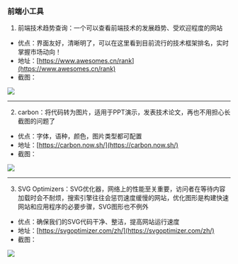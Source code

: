 ### 前端小工具

1. 前端技术趋势查询：一个可以查看前端技术的发展趋势、受欢迎程度的网站
+ 优点：界面友好，清晰明了，可以在这里看到目前流行的技术框架排名，实时掌握市场动向！
+ 地址：[https://www.awesomes.cn/rank](https://www.awesomes.cn/rank)
+ 截图：

![](https://oscimg.oschina.net/oscnet/up-0b6fff1a9228da46b18363a3b110efb5dd5.png)

---

2. carbon：将代码转为图片，适用于PPT演示，发表技术论文，再也不用担心长截图的问题了
+ 优点：字体，语种，颜色，图片类型都可配置
+ 地址：[https://carbon.now.sh/](https://carbon.now.sh/)
+ 截图：

![](https://oscimg.oschina.net/oscnet/up-c76c00195d8e60328d178c183e85c3fff6b.png)

---

3. SVG Optimizers：SVG优化器，网络上的性能至关重要，访问者在等待内容加载时会不耐烦，搜索引擎往往会惩罚速度缓慢的网站，优化图形是构建快速网站和应用程序的必要步骤，SVG图形也不例外
+ 优点：确保我们的SVG代码干净、整洁，提高网站运行速度
+ 地址：[https://svgoptimizer.com/zh/](https://svgoptimizer.com/zh/)
+ 截图：

![](https://oscimg.oschina.net/oscnet/up-08c01e2ed461daabc82a8ec91890b204b36.png)